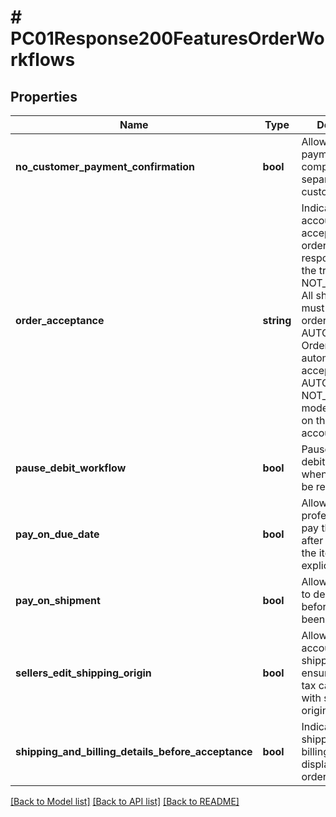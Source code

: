 # # PC01Response200FeaturesOrderWorkflows

## Properties

Name | Type | Description | Notes
------------ | ------------- | ------------- | -------------
**no_customer_payment_confirmation** | **bool** | Allows seller payments to be completely separated from customer debits | [optional]
**order_acceptance** | **string** | Indicate if shop accounts must accept new orders and take responsibility for the transaction. NOT_AUTOMATIC: All shop accounts must accept their orders manually. AUTOMATIC: Orders are automatically accepted. BOTH: AUTOMATIC or NOT_AUTOMATIC mode depending on the store account | [optional]
**pause_debit_workflow** | **bool** | Pause the order debit workflow when taxes must be recalculated | [optional]
**pay_on_due_date** | **bool** | Allows professionals to pay their orders after the receipt of the items or an explicit invoice | [optional]
**pay_on_shipment** | **bool** | Allows operators to debit orders before they have been fully shipped | [optional]
**sellers_edit_shipping_origin** | **bool** | Allow shop accounts to edit shipping origin to ensures accurate tax calculations with shipping origin data | [optional]
**shipping_and_billing_details_before_acceptance** | **bool** | Indicate if shipping and billing details are displayed before order acceptance | [optional]

[[Back to Model list]](../../README.md#models) [[Back to API list]](../../README.md#endpoints) [[Back to README]](../../README.md)
